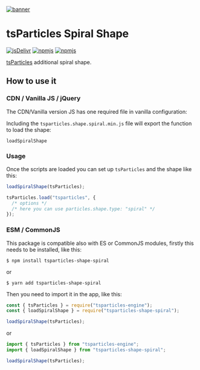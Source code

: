 [![banner](https://particles.js.org/images/banner3.png)](https://particles.js.org)

# tsParticles Spiral Shape

[![jsDelivr](https://data.jsdelivr.com/v1/package/npm/tsparticles-shape-spiral/badge)](https://www.jsdelivr.com/package/npm/tsparticles-shape-spiral)
[![npmjs](https://badge.fury.io/js/tsparticles-shape-spiral.svg)](https://www.npmjs.com/package/tsparticles-shape-spiral)
[![npmjs](https://img.shields.io/npm/dt/tsparticles-shape-spiral)](https://www.npmjs.com/package/tsparticles-shape-spiral)

[tsParticles](https://github.com/matteobruni/tsparticles) additional spiral shape.

## How to use it

### CDN / Vanilla JS / jQuery

The CDN/Vanilla version JS has one required file in vanilla configuration:

Including the `tsparticles.shape.spiral.min.js` file will export the function to load the shape:

```
loadSpiralShape
```

### Usage

Once the scripts are loaded you can set up `tsParticles` and the shape like this:

```javascript
loadSpiralShape(tsParticles);

tsParticles.load("tsparticles", {
  /* options */
  /* here you can use particles.shape.type: "spiral" */
});
```

### ESM / CommonJS

This package is compatible also with ES or CommonJS modules, firstly this needs to be installed, like this:

```shell
$ npm install tsparticles-shape-spiral
```

or

```shell
$ yarn add tsparticles-shape-spiral
```

Then you need to import it in the app, like this:

```javascript
const { tsParticles } = require("tsparticles-engine");
const { loadSpiralShape } = require("tsparticles-shape-spiral");

loadSpiralShape(tsParticles);
```

or

```javascript
import { tsParticles } from "tsparticles-engine";
import { loadSpiralShape } from "tsparticles-shape-spiral";

loadSpiralShape(tsParticles);
```
